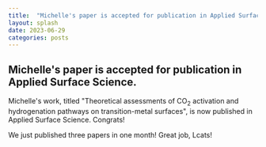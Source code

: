 ```yaml
---
title:  "Michelle's paper is accepted for publication in Applied Surface Science"
layout: splash
date: 2023-06-29
categories: posts
---
```


## Michelle's paper is accepted for publication in Applied Surface Science. 
Michelle's work, titled "Theoretical assessments of CO<sub>2</sub> activation and hydrogenation pathways on transition-metal surfaces", is now published in Applied Surface Science. Congrats!

We just published three papers in one month! Great job, Lcats!


